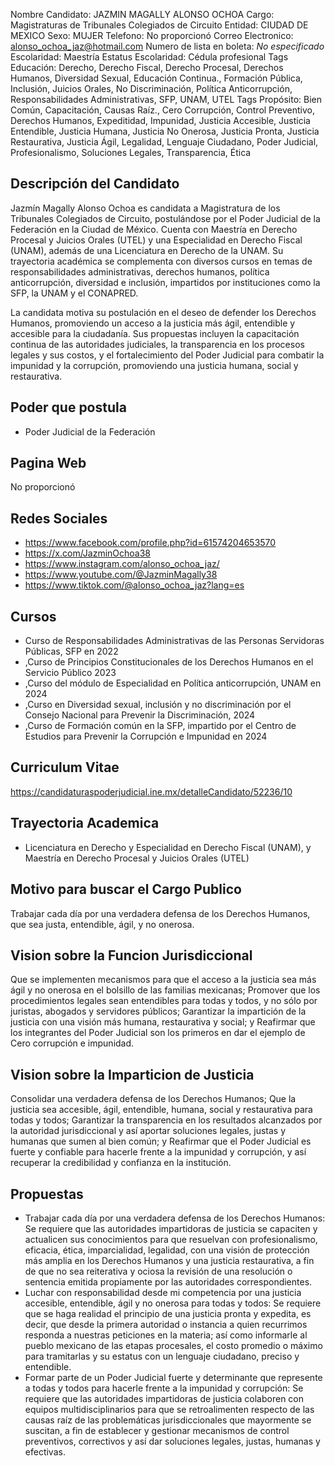Nombre Candidato: JAZMIN MAGALLY ALONSO OCHOA
Cargo: Magistraturas de Tribunales Colegiados de Circuito
Entidad: CIUDAD DE MEXICO
Sexo: MUJER
Telefono: No proporcionó
Correo Electronico: alonso_ochoa_jaz@hotmail.com
Numero de lista en boleta: *No especificado*
Escolaridad: Maestría
Estatus Escolaridad: Cédula profesional
Tags Educación: Derecho, Derecho Fiscal, Derecho Procesal, Derechos Humanos, Diversidad Sexual, Educación Continua., Formación Pública, Inclusión, Juicios Orales, No Discriminación, Política Anticorrupción, Responsabilidades Administrativas, SFP, UNAM, UTEL
Tags Propósito: Bien Común, Capacitación, Causas Raíz., Cero Corrupción, Control Preventivo, Derechos Humanos, Expeditidad, Impunidad, Justicia Accesible, Justicia Entendible, Justicia Humana, Justicia No Onerosa, Justicia Pronta, Justicia Restaurativa, Justicia Ágil, Legalidad, Lenguaje Ciudadano, Poder Judicial, Profesionalismo, Soluciones Legales, Transparencia, Ética


## Descripción del Candidato 

Jazmín Magally Alonso Ochoa es candidata a Magistratura de los Tribunales Colegiados de Circuito, postulándose por el Poder Judicial de la Federación en la Ciudad de México. Cuenta con Maestría en Derecho Procesal y Juicios Orales (UTEL) y una Especialidad en Derecho Fiscal (UNAM), además de una Licenciatura en Derecho de la UNAM. Su trayectoria académica se complementa con diversos cursos en temas de responsabilidades administrativas, derechos humanos, política anticorrupción, diversidad e inclusión, impartidos por instituciones como la SFP, la UNAM y el CONAPRED.

La candidata motiva su postulación en el deseo de defender los Derechos Humanos, promoviendo un acceso a la justicia más ágil, entendible y accesible para la ciudadanía. Sus propuestas incluyen la capacitación continua de las autoridades judiciales, la transparencia en los procesos legales y sus costos, y el fortalecimiento del Poder Judicial para combatir la impunidad y la corrupción, promoviendo una justicia humana, social y restaurativa.


## Poder que postula

- Poder Judicial de la Federación


## Pagina Web

No proporcionó


## Redes Sociales

- https://www.facebook.com/profile.php?id=61574204653570
- https://x.com/JazminOchoa38
- https://www.instagram.com/alonso_ochoa_jaz/
- https://www.youtube.com/@JazminMagally38
- https://www.tiktok.com/@alonso_ochoa_jaz?lang=es


## Cursos

- Curso de Responsabilidades Administrativas de las Personas Servidoras Públicas, SFP en 2022
- ,Curso de Principios Constitucionales de los Derechos Humanos en el Servicio Público 2023
- ,Curso del módulo de Especialidad en Política anticorrupción, UNAM en 2024
- ,Curso en Diversidad sexual, inclusión y no discriminación por el Consejo Nacional para Prevenir la Discriminación, 2024
- ,Curso de Formación común en la SFP, impartido por el Centro de Estudios para Prevenir la Corrupción e Impunidad en 2024


## Curriculum Vitae

https://candidaturaspoderjudicial.ine.mx/detalleCandidato/52236/10


## Trayectoria Academica

- Licenciatura en Derecho y Especialidad en Derecho Fiscal (UNAM), y Maestría en Derecho Procesal y Juicios Orales (UTEL)


## Motivo para buscar el Cargo Publico

Trabajar cada día por una verdadera defensa de los Derechos Humanos, que sea justa, entendible, ágil, y no onerosa.


## Vision sobre la Funcion Jurisdiccional

Que se implementen mecanismos para que el acceso a la justicia sea más ágil y no onerosa en el bolsillo de las familias mexicanas; Promover que los procedimientos legales sean entendibles para todas y todos, y no sólo por juristas, abogados y servidores públicos; Garantizar la impartición de la justicia con una visión más humana, restaurativa y social; y Reafirmar que los integrantes del Poder Judicial son los primeros en dar el ejemplo de Cero corrupción e impunidad.


## Vision sobre la Imparticion de Justicia

Consolidar una verdadera defensa de los Derechos Humanos; Que la justicia sea accesible, ágil, entendible, humana, social y restaurativa para todas y todos; Garantizar la transparencia en los resultados alcanzados por la autoridad jurisdiccional y así aportar soluciones legales, justas y humanas que sumen al bien común; y Reafirmar que el Poder Judicial es fuerte y confiable para hacerle frente a la impunidad y corrupción, y así recuperar la credibilidad y confianza en la institución.


## Propuestas

- Trabajar cada día por una verdadera defensa de los Derechos Humanos: Se requiere que las autoridades impartidoras de justicia se capaciten y actualicen sus conocimientos para que resuelvan con profesionalismo, eficacia, ética, imparcialidad, legalidad, con una visión de protección más amplia en los Derechos Humanos y una justicia restaurativa, a fin de que no sea reiterativa y ociosa la revisión de una resolución o sentencia emitida propiamente por las autoridades correspondientes.
- Luchar con responsabilidad desde mi competencia por una justicia accesible, entendible, ágil y no onerosa para todas y todos: Se requiere que se haga realidad el principio de una justicia pronta y expedita, es decir, que desde la primera autoridad o instancia a quien recurrimos responda a nuestras peticiones en la materia; así como informarle al pueblo mexicano de las etapas procesales, el costo promedio o máximo para tramitarlas y su estatus con un lenguaje ciudadano, preciso y entendible.
- Formar parte de un Poder Judicial fuerte y determinante que represente a todas y todos para hacerle frente a la impunidad y corrupción: Se requiere que las autoridades impartidoras de justicia colaboren con equipos multidisciplinarios para que se retroalimenten respecto de las causas raíz de las problemáticas jurisdiccionales que mayormente se suscitan, a fin de establecer y gestionar mecanismos de control preventivos, correctivos y así dar soluciones legales, justas, humanas y efectivas.

